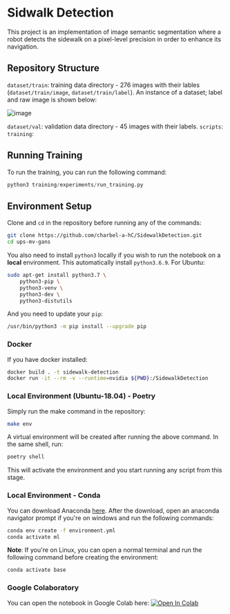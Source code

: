 # Sidwalk Detection
This project is an implementation of image semantic segmentation where a robot detects the sidewalk on a pixel-level precision in order to enhance its navigation.

## Repository Structure
`dataset/train`: training data directory - 276 images with their lables (`dataset/train/image`, `dataset/train/label`). An instance of a dataset; label and raw image is shown below: 

![image](https://user-images.githubusercontent.com/56930805/173705012-57957a9e-78b8-4333-9624-292ba6a1e4f4.png)

`dataset/val`: validation data directory - 45 images with their labels. 
`scripts`:
`training`:

## Running Training
To run the training, you can run the following command:
```python
python3 training/experiments/run_training.py
```
## Environment Setup

Clone and `cd` in the repository before running any of the commands:
```bash
git clone https://github.com/charbel-a-hC/SidewalkDetection.git
cd ups-mv-gans
```
You also need to install `python3` locally if you wish to run the notebook on a **local** environment. This automatically install `python3.6.9`. For Ubuntu:
```bash
sudo apt-get install python3.7 \
    python3-pip \
    python3-venv \
    python3-dev \
    python3-distutils
```
And you need to update your `pip`:
```bash
/usr/bin/python3 -m pip install --upgrade pip
```
### Docker
If you have docker installed:
```bash
docker build . -t sidewalk-detection
docker run -it --rm -v --runtime=nvidia ${PWD}:/SidewalkDetection
```
### Local Environment (Ubuntu-18.04) - Poetry

Simply run the make command in the repository:
```bash
make env
```
A virtual environment will be created after running the above command. In the same shell, run:
```bash
poetry shell
```
This will activate the environment and you start running any script from this stage.

### Local Environment - Conda
You can download Anaconda [here](https://docs.anaconda.com/anaconda/install/index.html).
After the download, open an anaconda navigator prompt if you're on windows and run the following commands:
```bash
conda env create -f environment.yml
conda activate ml
```
**Note**: If you're on Linux, you can open a normal terminal and run the following command before creating the environment:
```bash
conda activate base
```

### Google Colaboratory
You can open the notebook in Google Colab here: [![Open In Colab](https://colab.research.google.com/assets/colab-badge.svg)]()
